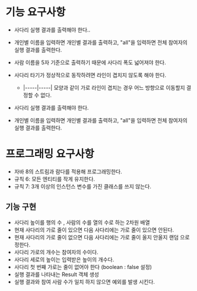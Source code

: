 # 기능 요구사항
- 사다리 실행 결과를 출력해야 한다..
- 개인별 이름을 입력하면 개인별 결과를 출력하고, "all"을 입력하면 전체 참여자의 실행 결과를 출력한다.
- 사람 이름을 5자 기준으로 출력하기 때문에 사다리 폭도 넓어져야 한다.
- 사다리 타기가 정상적으로 동작하려면 라인이 겹치지 않도록 해야 한다.
     - |-----|-----| 모양과 같이 가로 라인이 겹치는 경우 어느 방향으로 이동할지 결정할 수 없다.

- 사다리 실행 결과를 출력해야 한다.
- 개인별 이름을 입력하면 개인별 결과를 출력하고, "all"을 입력하면 전체 참여자의 실행 결과를 출력한다.

# 프로그래밍 요구사항
- 자바 8의 스트림과 람다를 적용해 프로그래밍한다.
- 규칙 6: 모든 엔티티를 작게 유지한다.
- 규칙 7: 3개 이상의 인스턴스 변수를 가진 클래스를 쓰지 않는다.

## 기능 구현
- 사다리 높이를 행의 수 , 사람의 수를 열의 수로 하는 2차원 배열
- 현재 사다리의 가로 줄이 있으면 다음 사다리에는 가로 줄이 있으면 안된다.
- 현재 사다리의 가로 줄이 없으면 다음 사다리에는 가로 줄이 올지 안올지 랜덤 으로 정한다.
- 사다리 가로의 개수는 참여자의 수이다.
- 사다리 세로의 높이는 입력받은 높이의 개수다.
- 사다리 첫 번째 가로는 줄이 없어야 한다 (boolean : false 설정) 
- 실행 결과를 나타내는 Result 객체 생성
- 실행 결과와 참여 사람 수가 일치 하지 않으면 예외를 발생 시킨다.